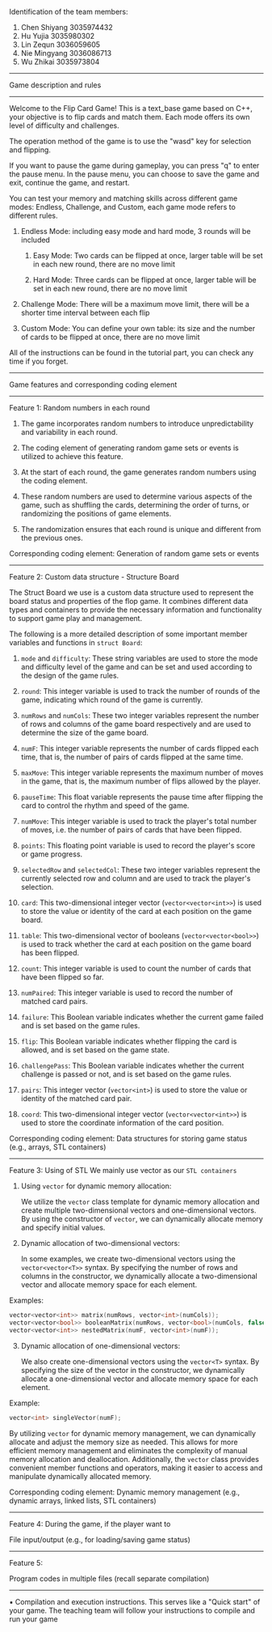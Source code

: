 Identification of the team members:

 1. Chen Shiyang 3035974432
 2. Hu Yujia 3035980302
 3. Lin Zequn 3036059605
 4. Nie Mingyang 3036086713
 5. Wu Zhikai 3035973804


******************************************

Game description and rules

******************************************

Welcome to the Flip Card Game! This is a text_base game based on C++, your objective is to flip cards and match them. Each mode offers its own level of difficulty and challenges.

The operation method of the game is to use the "wasd" key for selection and flipping. 

If you want to pause the game during gameplay, you can press "q" to enter the pause menu. In the pause menu, you can choose to save the game and exit, continue the game, and restart.

You can test your memory and matching skills across different game modes: Endless, Challenge, and Custom, each game mode refers to different rules.
  
  1. Endless Mode: including easy mode and hard mode, 3 rounds will be included
      
      1. Easy Mode: Two cards can be flipped at once, larger table will be set in each new round, there are no move limit

      2. Hard Mode: Three cards can be flipped at once, larger table will be set in each new round, there are no move limit
  
  2. Challenge Mode: There will be a maximum move limit, there will be a shorter time interval between each flip
  
  3. Custom Mode: You can define your own table: its size and the number of cards to be flipped at once, there are no move limit

All of the instructions can be found in the tutorial part, you can check any time if you forget.


******************************************

Game features and corresponding coding element

******************************************


Feature 1: Random numbers in each round

 1. The game incorporates random numbers to introduce unpredictability and variability in each round.
 
 2. The coding element of generating random game sets or events is utilized to achieve this feature.
 
 3. At the start of each round, the game generates random numbers using the coding element.
 
 4. These random numbers are used to determine various aspects of the game, such as shuffling the cards, determining the order of turns, or randomizing the positions of game elements.
 
 5. The randomization ensures that each round is unique and different from the previous ones.

Corresponding coding element: Generation of random game sets or events


******************************************


Feature 2: Custom data structure - Structure Board

The Struct Board we use is a custom data structure used to represent the board status and properties of the flop game. It combines different data types and containers to provide the necessary information and functionality to support game play and management.

The following is a more detailed description of some important member variables and functions in `struct Board`:

 1. `mode` and `difficulty`: These string variables are used to store the mode and difficulty level of the game and can be set and used according to the design of the game rules.

 2. `round`: This integer variable is used to track the number of rounds of the game, indicating which round of the game is currently.

 3. `numRows` and `numCols`: These two integer variables represent the number of rows and columns of the game board respectively and are used to determine the size of the game board.

 4. `numF`: This integer variable represents the number of cards flipped each time, that is, the number of pairs of cards flipped at the same time.

 5. `maxMove`: This integer variable represents the maximum number of moves in the game, that is, the maximum number of flips allowed by the player.

 6. `pauseTime`: This float variable represents the pause time after flipping the card to control the rhythm and speed of the game.

 7. `numMove`: This integer variable is used to track the player's total number of moves, i.e. the number of pairs of cards that have been flipped.

 8. `points`: This floating point variable is used to record the player's score or game progress.

 9. `selectedRow` and `selectedCol`: These two integer variables represent the currently selected row and column and are used to track the player's selection.

 10. `card`: This two-dimensional integer vector (`vector<vector<int>>`) is used to store the value or identity of the card at each position on the game board.

 11. `table`: This two-dimensional vector of booleans (`vector<vector<bool>>`) is used to track whether the card at each position on the game board has been flipped.

 12. `count`: This integer variable is used to count the number of cards that have been flipped so far.

 13. `numPaired`: This integer variable is used to record the number of matched card pairs.

 14. `failure`: This Boolean variable indicates whether the current game failed and is set based on the game rules.

 15. `flip`: This Boolean variable indicates whether flipping the card is allowed, and is set based on the game state.

 16. `challengePass`: This Boolean variable indicates whether the current challenge is passed or not, and is set based on the game rules.

 17. `pairs`: This integer vector (`vector<int>`) is used to store the value or identity of the matched card pair.

 18. `coord`: This two-dimensional integer vector (`vector<vector<int>>`) is used to store the coordinate information of the card position.

Corresponding coding element: Data structures for storing game status (e.g., arrays, STL containers)


******************************************


Feature 3: Using of STL
We mainly use vector as our `STL containers` 

1. Using `vector` for dynamic memory allocation:

   We utilize the `vector` class template for dynamic memory allocation and create multiple two-dimensional vectors and one-dimensional vectors. By using the constructor of `vector`, we can dynamically allocate memory and specify initial values.

3. Dynamic allocation of two-dimensional vectors: 

   In some examples, we create two-dimensional vectors using the `vector<vector<T>>` syntax. By specifying the number of rows and columns in the constructor, we dynamically allocate a two-dimensional vector and allocate memory space for each element.


Examples:
```cpp
vector<vector<int>> matrix(numRows, vector<int>(numCols));
vector<vector<bool>> booleanMatrix(numRows, vector<bool>(numCols, false));
vector<vector<int>> nestedMatrix(numF, vector<int>(numF));
```


3. Dynamic allocation of one-dimensional vectors:

   We also create one-dimensional vectors using the `vector<T>` syntax. By specifying the size of the vector in the constructor, we dynamically allocate a one-dimensional vector and allocate memory space for each element.


Example:
```cpp
vector<int> singleVector(numF);
```


By utilizing `vector` for dynamic memory management, we can dynamically allocate and adjust the memory size as needed. This allows for more efficient memory management and eliminates the complexity of manual memory allocation and deallocation. Additionally, the `vector` class provides convenient member functions and operators, making it easier to access and manipulate dynamically allocated memory.


Corresponding coding element: Dynamic memory management (e.g., dynamic arrays, linked lists, STL containers)


******************************************


Feature 4:
During the game, if the player want to 

File input/output (e.g., for loading/saving game status)


******************************************


Feature 5:

Program codes in multiple files (recall separate compilation)


******************************************











▪ Compilation and execution instructions. This serves like a "Quick start" of your game.
The teaching team will follow your instructions to compile and run your game










